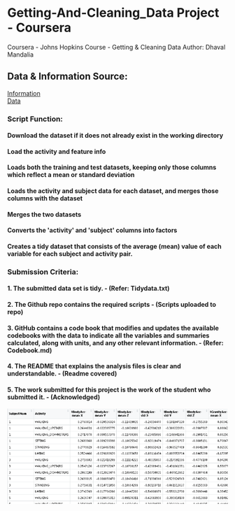 # Getting-And-Cleaning_Data Project - Coursera
Coursera - Johns Hopkins Course - Getting &amp; Cleaning Data
Author: Dhaval Mandalia <br />

## Data & Information Source: <br />
[Information](http://archive.ics.uci.edu/ml/datasets/Human+Activity+Recognition+Using+Smartphones)<br>
[Data](https://d396qusza40orc.cloudfront.net/getdata%2Fprojectfiles%2FUCI%20HAR%20Dataset.zip)<br />

### Script Function:
#### Download the dataset if it does not already exist in the working directory
#### Load the activity and feature info
#### Loads both the training and test datasets, keeping only those columns which reflect a mean or standard deviation
#### Loads the activity and subject data for each dataset, and merges those columns with the dataset
#### Merges the two datasets
#### Converts the 'activity' and 'subject' columns into factors
#### Creates a tidy dataset that consists of the average (mean) value of each variable for each subject and activity pair.

### Submission Criteria:<br>
#### 1. The submitted data set is tidy. - (Refer: Tidydata.txt)<br>
#### 2. The Github repo contains the required scripts - (Scripts uploaded to repo)<br>
#### 3. GitHub contains a code book that modifies and updates the available codebooks with the data to indicate all the variables and summaries calculated, along with units, and any other relevant information. - (Refer: Codebook.md)<br>
#### 4. The README that explains the analysis files is clear and understandable. - (Readme covered)<br>
#### 5. The work submitted for this project is the work of the student who submitted it. - (Acknowledged)<br>


![Tidy Data](https://github.com/mandaliadhaval/Getting-And-Cleaning_Data/blob/master/Tidydata_Image.PNG)
